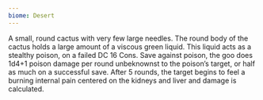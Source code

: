 ```yaml
---
biome: Desert
---
```

A small, round cactus with very few large needles. The round body of the cactus holds a large amount of a viscous green liquid. This liquid acts as a stealthy poison, on a failed DC 16 Cons. Save against poison, the goo does 1d4+1 poison damage per round unbeknownst to the poison’s target, or half as much on a successful save. After 5 rounds, the target begins to feel a burning internal pain centered on the kidneys and liver and damage is calculated. 

